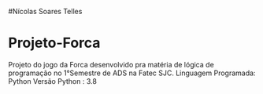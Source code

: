 #Nícolas Soares Telles
# Projeto-Forca
Projeto do jogo da Forca desenvolvido pra matéria de lógica de programação no 1°Semestre de ADS na Fatec SJC.
Linguagem Programada: Python
Versão Python : 3.8

